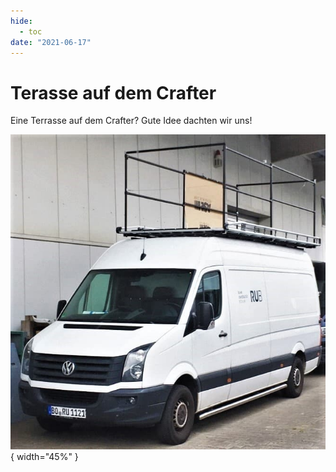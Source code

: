 ```yaml
---
hide:
  - toc
date: "2021-06-17"  
---
```


# Terasse auf dem Crafter

Eine Terrasse auf dem Crafter? Gute Idee dachten wir uns!

![Weißer VW-Crafter mit Terrasse auf dem Dach](../medien/2021-06-17a.jpg){ width="45%" } 